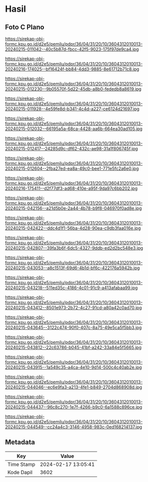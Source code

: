 # Hasil

## Foto C Plano

https://sirekap-obj-formc.kpu.go.id/d2e5/pemilu/pdpr/36/04/31/20/10/3604312010013-20240215-011042--40c5b87d-fbcc-42f5-9023-175f97de9ca4.jpg

https://sirekap-obj-formc.kpu.go.id/d2e5/pemilu/pdpr/36/04/31/20/10/3604312010013-20240216-174025--bf16424f-bb84-4dd3-9885-8e61712b71c8.jpg

https://sirekap-obj-formc.kpu.go.id/d2e5/pemilu/pdpr/36/04/31/20/10/3604312010013-20240215-012230--9b05570f-5d22-45db-a8b0-fededb8a8619.jpg

https://sirekap-obj-formc.kpu.go.id/d2e5/pemilu/pdpr/36/04/31/20/10/3604312010013-20240215-011928--4e59fe8d-b341-4c4d-a227-ce6124d21697.jpg

https://sirekap-obj-formc.kpu.go.id/d2e5/pemilu/pdpr/36/04/31/20/10/3604312010013-20240215-012032--66195a5a-68ca-4428-aa6b-664ea30ad105.jpg

https://sirekap-obj-formc.kpu.go.id/d2e5/pemilu/pdpr/36/04/31/20/10/3604312010013-20240215-012417--24285d9c-df62-432c-ae98-31a1f806745f.jpg

https://sirekap-obj-formc.kpu.go.id/d2e5/pemilu/pdpr/36/04/31/20/10/3604312010013-20240215-012604--2fba27ed-ea8a-49c0-bee1-771e5fc2a6e0.jpg

https://sirekap-obj-formc.kpu.go.id/d2e5/pemilu/pdpr/36/04/31/20/10/3604312010013-20240216-175411--d2f77df3-ad68-410e-a95f-9da97c6bb202.jpg

https://sirekap-obj-formc.kpu.go.id/d2e5/pemilu/pdpr/36/04/31/20/10/3604312010013-20240215-042156--a21d5b0e-2a44-4b78-b9f8-046970f0ad8e.jpg

https://sirekap-obj-formc.kpu.go.id/d2e5/pemilu/pdpr/36/04/31/20/10/3604312010013-20240215-042422--ddc4d1f1-56ba-4d28-90ea-c9db3faa016e.jpg

https://sirekap-obj-formc.kpu.go.id/d2e5/pemilu/pdpr/36/04/31/20/10/3604312010013-20240215-042807--39fa3b6f-6dc5-4327-9ddb-ed2d2bc548e3.jpg

https://sirekap-obj-formc.kpu.go.id/d2e5/pemilu/pdpr/36/04/31/20/10/3604312010013-20240215-043053--a8c1513f-69d6-4b1d-bf6c-422176a5942b.jpg

https://sirekap-obj-formc.kpu.go.id/d2e5/pemilu/pdpr/36/04/31/20/10/3604312010013-20240215-043218--511ed35c-4186-4c01-91c9-a413afabaa99.jpg

https://sirekap-obj-formc.kpu.go.id/d2e5/pemilu/pdpr/36/04/31/20/10/3604312010013-20240215-043412--8501e973-2b72-4c27-91cd-a80a42c0ad70.jpg

https://sirekap-obj-formc.kpu.go.id/d2e5/pemilu/pdpr/36/04/31/20/10/3604312010013-20240215-043645--3122c474-90f0-407c-8a75-49e5ca5f5bb3.jpg

https://sirekap-obj-formc.kpu.go.id/d2e5/pemilu/pdpr/36/04/31/20/10/3604312010013-20240215-043812--22c63786-b045-41bf-a242-33a84e5f5665.jpg

https://sirekap-obj-formc.kpu.go.id/d2e5/pemilu/pdpr/36/04/31/20/10/3604312010013-20240215-043915--1a549c35-a4ca-4e10-9d14-500c4c40ab2e.jpg

https://sirekap-obj-formc.kpu.go.id/d2e5/pemilu/pdpr/36/04/31/20/10/3604312010013-20240215-044046--ec6e9fa3-a213-4fe1-b849-2704d868908d.jpg

https://sirekap-obj-formc.kpu.go.id/d2e5/pemilu/pdpr/36/04/31/20/10/3604312010013-20240215-044437--96c8c270-1e7f-4266-b9c0-6a1588c896ce.jpg

https://sirekap-obj-formc.kpu.go.id/d2e5/pemilu/pdpr/36/04/31/20/10/3604312010013-20240215-044549--cc24a4c3-3146-4958-983c-0ed168214137.jpg


## Metadata

| Key        | Value               |
| ---------- | ------------------- |
| Time Stamp | 2024-02-17 13:05:41 |
| Kode Dapil | 3602                |



